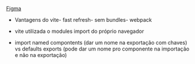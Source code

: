 [Figma](https://www.figma.com/community/file/1113573231685349036)

- Vantagens do vite- fast refresh- sem bundles- webpack

- vite utilizada o modules import do próprio navegador

- import named compontents (dar um nome na exportação com chaves) vs defaults exports (pode dar um nome pro componente na importação e não na exportação)
